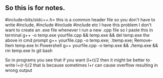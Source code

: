 ## So this is for notes.
#include<bits/stdc++.h> this is a common header file so you don't have to write #include<iostream>, #include<vector> #include<cmath> #include<fstream> etc
I have this problem I don't want to create an .exe file whenever I run a new .cpp file so I paste this in terminal 
g++ -o temp.exe yourfile.cpp && temp.exe && del temp.exe
the above in cmd prompt
g++ yourfile.cpp -o temp.exe; .\temp.exe; Remove-Item temp.exe
In Powershell
g++ yourfile.cpp -o temp.exe && ./temp.exe && rm temp.exe
In git bash

So in programs you see that if you want (l+r)/2 then it might be better to write l+(r-l)/2 that is because sometimes l+r can cause overflow resulting in wrong output